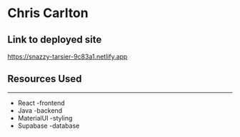 # Chris Carlton
  
## Link to deployed site 
 
https://snazzy-tarsier-9c83a1.netlify.app 

## Resources Used 
 
*** 
* React -frontend
* Java -backend
* MaterialUI -styling
* Supabase -database

 
 

